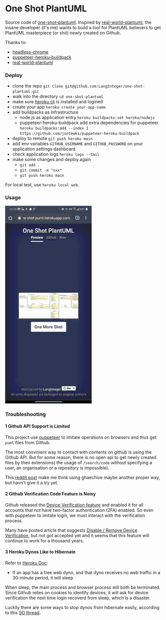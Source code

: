 # One Shot PlantUML

Source code of [one-shot-plantuml](https://one-shot-puml.herokuapp.com/). Inspired by [real-world-plantuml](https://github.com/yfuruyama/real-world-plantuml), the insane developer (it's me) wants to build a tool for PlantUML believers to get PlantUML masterpiece (or shit) newly created on Github.

Thanks to:

- [headless-chrome](https://github.com/timleland/headless-chrome)
- [puppeteer-heroku-buildpack](https://github.com/jontewks/puppeteer-heroku-buildpack)
- [real-world-plantuml](https://github.com/yfuruyama/real-world-plantuml)

### Deploy

- clone the repo `git clone git@github.com:LangInteger/one-shot-plantuml.git`
- walk into the directory `cd one-shot-plantuml`
- make sure [heroku cli](https://devcenter.heroku.com/articles/heroku-cli) is installed and logined
- create your app `heroku create your-app-name`
- add buildpacks as infrastructure
  - node.js as application entry `heroku buildpacks:set heroku/nodejs`
  - puppeteer-heroku-buildpack add extra dependencies for puppeteer `heroku buildpacks:add --index 1 https://github.com/jontewks/puppeteer-heroku-buildpack`
- deploy to remote `git push heroku main`
- add env variables `GITHUB_USERNAME` and `GITHUB_PASSWORD` on your application settings dashboard
- check application logs `heroku logs --tail`
- make some changes and deploy again
  - `git add .`
  - `git commit -m "xxx"`
  - `git push heroku main`

For local test, use `heroku local web`.

### Usage

![Demo, if cannot see, please check your network](https://raw.githubusercontent.com/LangInteger/one-shot-plantuml/main/docs/demo.gif)

### Troubleshooting

#### 1 Github API Support is Limited

This project use [puppeteer](https://github.com/puppeteer/puppeteer) to imitate operations on browsers and thus get `puml` files from Github.

The most convinient way to contact with contents on github is using the Github API. But for some reason, there is no open api to get newly created files by their extensions( the usage of `/search/code` without specifying a user, an organisation or a repository is impossible).

This [reddit post](https://www.reddit.com/r/github/comments/dr19uu/finding_all_files_with_a_certain_extension/) make me think using ghaechive maybe another proper way, but havn't give it a try yet.

#### 2 Github Verification Code Feature is Noisy

Github released the [Device Verification feature](https://github.community/t/new-security-feature-device-verification/10216) and enabled it for all accounts that not have two-factor authentication (2FA) enabled. So even with puppeteer to imitate login, we must interact with the verification process.

Many have posted article that suggests [Disable / Remove Device Verification](https://github.community/t/disable-remove-email-device-verification-prompt-on-login-not-the-2fa/2333), but not got accepted yet and it seems that this feature will continue to work for a thousand years.

#### 3 Heroku Dynos Like to Hibernate

Refer to [Heroku Doc](https://devcenter.heroku.com/articles/free-dyno-hours):

- If an app has a free web dyno, and that dyno receives no web traffic in a 30-minute period, it will sleep

When sleep, the main process and browser process will both be terminated. Since Github relies on cookies to identify devices, it will ask for device verification the next time login recoverd from sleep, which is a disaster.

Luckily there are some ways to stop dynos from hibernate easily, according to this [SO thread](https://stackoverflow.com/questions/5480337/easy-way-to-prevent-heroku-idling).
